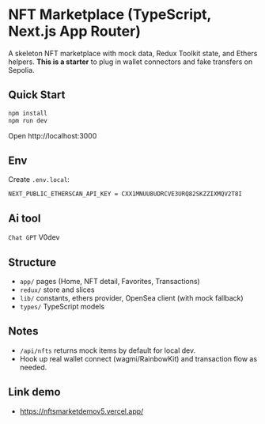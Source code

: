# NFT Marketplace (TypeScript, Next.js App Router)

A skeleton NFT marketplace with mock data, Redux Toolkit state, and Ethers helpers.
**This is a starter** to plug in wallet connectors and fake transfers on Sepolia.

## Quick Start
```bash
npm install
npm run dev
```

Open http://localhost:3000

## Env
Create `.env.local`:
```
NEXT_PUBLIC_ETHERSCAN_API_KEY = CXX1MNUU8UDRCVE3URQ82SKZZIXMQV2T8I
```

## Ai tool 
  `` Chat GPT
  `` V0dev 
## Structure
- `app/` pages (Home, NFT detail, Favorites, Transactions)
- `redux/` store and slices
- `lib/` constants, ethers provider, OpenSea client (with mock fallback)
- `types/` TypeScript models

## Notes
- `/api/nfts` returns mock items by default for local dev.
- Hook up real wallet connect (wagmi/RainbowKit) and transaction flow as needed.
## Link demo 
- https://nftsmarketdemov5.vercel.app/
